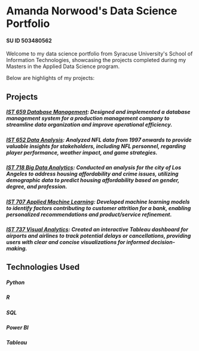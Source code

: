 # Amanda Norwood's Data Science Portfolio
#### SU ID 503480562

Welcome to my data science portfolio from Syracuse University's School of Information Technologies, showcasing the projects completed during my Masters in the Applied Data Science program.

Below are highlights of my projects:

## Projects
##### [IST 659 Database Management](https://github.com/a-n7/Applied-Data-Science-Portfolio/tree/main/Projects/IST%20659%20-%20Database%20Management): Designed and implemented a database management system for a production management company to streamline data organization and improve operational efficiency.
##### [IST 652 Data Analysis](https://github.com/a-n7/Applied-Data-Science-Portfolio/tree/main/Projects/IST%20652%20-%20Scripting%20for%20Data%20Analysis): Analyzed NFL data from 1997 onwards to provide valuable insights for stakeholders, including NFL personnel, regarding player performance, weather impact, and game strategies.
##### [IST 718 Big Data Analytics](https://github.com/a-n7/Applied-Data-Science-Portfolio/tree/main/Projects/IST%20718%20-%20Big%20Data%20Analytics): Conducted an analysis for the city of Los Angeles to address housing affordability and crime issues, utilizing demographic data to predict housing affordability based on gender, degree, and profession.
##### [IST 707 Applied Machine Learning](https://github.com/a-n7/Applied-Data-Science-Portfolio/tree/main/Projects/IST%20707%20-%20Applied%20Machine%20Learning): Developed machine learning models to identify factors contributing to customer attrition for a bank, enabling personalized recommendations and product/service refinement.
##### [IST 737 Visual Analytics](https://github.com/a-n7/Applied-Data-Science-Portfolio/tree/main/Projects/IST%20737%20-%20Visual%20Analytics): Created an interactive Tableau dashboard for airports and airlines to track potential delays or cancellations, providing users with clear and concise visualizations for informed decision-making.




## Technologies Used
##### Python
##### R
##### SQL
##### Power BI
##### Tableau

